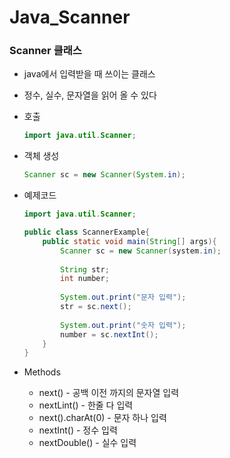 # Java_Scanner

### Scanner 클래스

* java에서 입력받을 때 쓰이는 클래스
* 정수, 실수, 문자열을 읽어 올 수 있다



* 호출

  ```java
  import java.util.Scanner;
  ```



* 객체 생성

  ```java
  Scanner sc = new Scanner(System.in);
  ```

  

* 예제코드

  ```java
  import java.util.Scanner;
  
  public class ScannerExample{
      public static void main(String[] args){
          Scanner sc = new Scanner(system.in);
          
          String str;
          int number;
          
          System.out.print("문자 입력");
          str = sc.next();
          
          System.out.print("숫자 입력");
          number = sc.nextInt();
      }
  }
  ```



* Methods
  * next() - 공백 이전 까지의 문자열 입력
  * nextLint() - 한줄 다 입력
  * next().charAt(0) - 문자 하나 입력
  * nextInt() - 정수 입력
  * nextDouble() - 실수 입력

  

